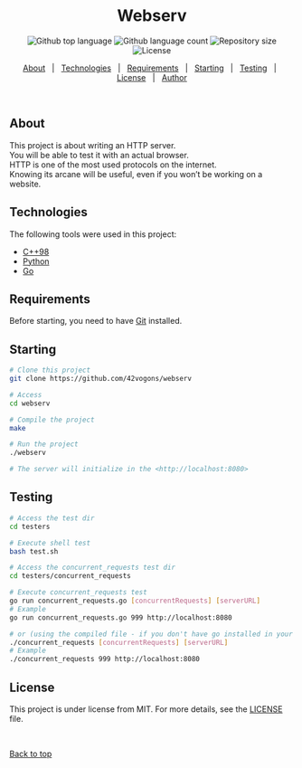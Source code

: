 
<h1 align="center">Webserv</h1>

<p align="center">
  <img alt="Github top language" src="https://img.shields.io/github/languages/top/42vogons/webserv?color=56BEB8">

  <img alt="Github language count" src="https://img.shields.io/github/languages/count/42vogons/webserv?color=56BEB8">

  <img alt="Repository size" src="https://img.shields.io/github/repo-size/42vogons/webserv?color=56BEB8">

  <img alt="License" src="https://img.shields.io/github/license/42vogons/webserv?color=56BEB8">

  <!-- <img alt="Github issues" src="https://img.shields.io/github/issues/42vogons/webserv?color=56BEB8" /> -->

  <!-- <img alt="Github forks" src="https://img.shields.io/github/forks/42vogons/webserv?color=56BEB8" /> -->

  <!-- <img alt="Github stars" src="https://img.shields.io/github/stars/42vogons/webserv?color=56BEB8" /> -->
</p>

<p align="center">
  <a href="#about">About</a> &#xa0; | &#xa0; 
  <a href="#technologies">Technologies</a> &#xa0; | &#xa0;
  <a href="#requirements">Requirements</a> &#xa0; | &#xa0;
  <a href="#starting">Starting</a> &#xa0; | &#xa0;
  <a href="#testing">Testing</a> &#xa0; | &#xa0;
  <a href="#license">License</a> &#xa0; | &#xa0;
  <a href="https://github.com/42vogons" target="_blank">Author</a>
</p>

<br>

## About ##

This project is about writing an HTTP server.<br>
You will be able to test it with an actual browser.<br>
HTTP is one of the most used protocols on the internet.<br>
Knowing its arcane will be useful, even if you won’t be working on a website.

## Technologies ##

The following tools were used in this project:

* [C++98](https://cplusplus.com/doc/oldtutorial/)
* [Python](https://www.python.org/)
* [Go](https://go.dev/)

## Requirements ##

Before starting, you need to have [Git](https://git-scm.com) installed.

## Starting ##

```bash
# Clone this project
git clone https://github.com/42vogons/webserv

# Access
cd webserv

# Compile the project
make

# Run the project
./webserv

# The server will initialize in the <http://localhost:8080>
```
## Testing ##

```bash
# Access the test dir
cd testers

# Execute shell test
bash test.sh

# Access the concurrent_requests test dir
cd testers/concurrent_requests

# Execute concurrent_requests test
go run concurrent_requests.go [concurrentRequests] [serverURL]
# Example
go run concurrent_requests.go 999 http://localhost:8080

# or (using the compiled file - if you don't have go installed in your machine)
./concurrent_requests [concurrentRequests] [serverURL]
# Example
./concurrent_requests 999 http://localhost:8080
```

## License ##

This project is under license from MIT. For more details, see the [LICENSE](LICENSE.md) file.

&#xa0;

<a href="#top">Back to top</a>

